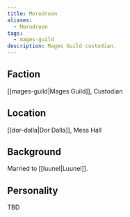 ```yaml
---
title: Morodroon
aliases:
  - Morodroon
tags:
  - mages-guild
description: Mages Guild custodian.
---
```

## Faction
[[mages-guild|Mages Guild]], Custodian
## Location
[[dor-dalla|Dor Dalla]], Mess Hall
## Background
Married to [[luunel|Luunel]].
## Personality
TBD